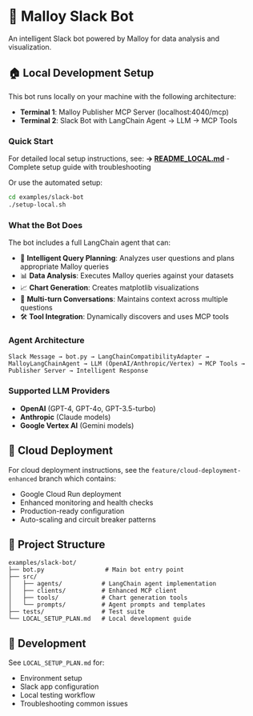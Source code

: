 # 🤖 Malloy Slack Bot

An intelligent Slack bot powered by Malloy for data analysis and visualization.

## 🏠 Local Development Setup

This bot runs locally on your machine with the following architecture:
- **Terminal 1**: Malloy Publisher MCP Server (localhost:4040/mcp)
- **Terminal 2**: Slack Bot with LangChain Agent → LLM → MCP Tools

### Quick Start

For detailed local setup instructions, see:
**→ [README_LOCAL.md](./README_LOCAL.md)** - Complete setup guide with troubleshooting

Or use the automated setup:
```bash
cd examples/slack-bot
./setup-local.sh
```

### What the Bot Does

The bot includes a full LangChain agent that can:
- 🧠 **Intelligent Query Planning**: Analyzes user questions and plans appropriate Malloy queries
- 📊 **Data Analysis**: Executes Malloy queries against your datasets  
- 📈 **Chart Generation**: Creates matplotlib visualizations
- 🔄 **Multi-turn Conversations**: Maintains context across multiple questions
- 🛠️ **Tool Integration**: Dynamically discovers and uses MCP tools

### Agent Architecture

```
Slack Message → bot.py → LangChainCompatibilityAdapter → MalloyLangChainAgent → LLM (OpenAI/Anthropic/Vertex) → MCP Tools → Publisher Server → Intelligent Response
```

### Supported LLM Providers
- **OpenAI** (GPT-4, GPT-4o, GPT-3.5-turbo)
- **Anthropic** (Claude models)
- **Google Vertex AI** (Gemini models)

## 🚀 Cloud Deployment

For cloud deployment instructions, see the `feature/cloud-deployment-enhanced` branch which contains:
- Google Cloud Run deployment
- Enhanced monitoring and health checks
- Production-ready configuration
- Auto-scaling and circuit breaker patterns

## 📁 Project Structure

```
examples/slack-bot/
├── bot.py                 # Main bot entry point
├── src/
│   ├── agents/           # LangChain agent implementation
│   ├── clients/          # Enhanced MCP client
│   ├── tools/            # Chart generation tools
│   └── prompts/          # Agent prompts and templates
├── tests/                # Test suite
└── LOCAL_SETUP_PLAN.md   # Local development guide
```

## 🧪 Development

See `LOCAL_SETUP_PLAN.md` for:
- Environment setup
- Slack app configuration
- Local testing workflow
- Troubleshooting common issues 